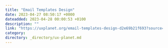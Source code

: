 ```yaml
---
title: "Email Templates Design"
date: 2023-04-27 08:50:17 +0000
dateadded: 2023-04-28 00:00:53 +0100
description: ""
link: "https://uxplanet.org/email-templates-design-d2e69b21f693?source=rss----819cc2aaeee0---4"
category:
directory: _directory/ux-planet.md
---
```

